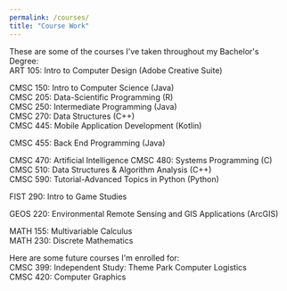 ```yaml
---
permalink: /courses/
title: "Course Work"
---
```


These are some of the courses I've taken throughout my Bachelor's Degree:    
ART 105:  Intro to Computer Design (Adobe Creative Suite)

CMSC 150: Intro to Computer Science (Java)  
CMSC 205: Data-Scientific Programming (R)  
CMSC 250: Intermediate Programming (Java)  
CMSC 270: Data Structures (C++)  
CMSC 445: Mobile Application Development (Kotlin)

CMSC 455: Back End Programming (Java)

CMSC 470: Artificial Intelligence
CMSC 480: Systems Programming (C)   
CMSC 510: Data Structures & Algorithm Analysis (C++)  
CMSC 590: Tutorial-Advanced Topics in Python (Python) 

FIST 290: Intro to Game Studies  

GEOS 220: Environmental Remote Sensing and GIS Applications (ArcGIS) 

MATH 155: Multivariable Calculus  
MATH 230: Discrete Mathematics  
     
Here are some future courses I'm enrolled for:  
CMSC 399: Independent Study: Theme Park Computer Logistics  
CMSC 420: Computer Graphics

